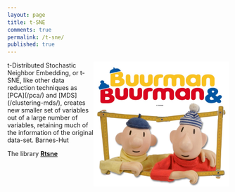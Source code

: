 ```yaml
---
layout: page
title: t-SNE
comments: true
permalink: /t-sne/
published: true
---
```

<img src="/_pages/tutorials/t-sne/buurman-buurman.jpg" alt="alice catterpillar" width="308" height="284" align="right"/>
t-Distributed Stochastic Neighbor Embedding, or t-SNE, like other data reduction techniques as [PCA](/pca/) and [MDS](/clustering-mds/), creates new smaller set of variables out of a large number of variables, retaining much of the information of the original data-set. 
Barnes-Hut 

The library **[Rtsne](https://www.rdocumentation.org/packages/Rtsne)**
